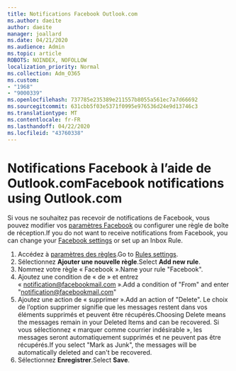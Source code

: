 ```yaml
---
title: Notifications Facebook Outlook.com
ms.author: daeite
author: daeite
manager: joallard
ms.date: 04/21/2020
ms.audience: Admin
ms.topic: article
ROBOTS: NOINDEX, NOFOLLOW
localization_priority: Normal
ms.collection: Adm_O365
ms.custom:
- "1968"
- "9000339"
ms.openlocfilehash: 737785e235389e211557b8055a561ec7a7d66692
ms.sourcegitcommit: 631cbb5f03e5371f0995e976536d24e9d13746c3
ms.translationtype: MT
ms.contentlocale: fr-FR
ms.lasthandoff: 04/22/2020
ms.locfileid: "43760338"
---
```

# <a name="facebook-notifications-using-outlookcom"></a><span data-ttu-id="19acd-102">Notifications Facebook à l’aide de Outlook.com</span><span class="sxs-lookup"><span data-stu-id="19acd-102">Facebook notifications using Outlook.com</span></span>

<span data-ttu-id="19acd-103">Si vous ne souhaitez pas recevoir de notifications de Facebook, vous pouvez modifier vos [paramètres Facebook](https://aka.ms/facebook-notifications-settings) ou configurer une règle de boîte de réception.</span><span class="sxs-lookup"><span data-stu-id="19acd-103">If you do not want to receive notifications from Facebook, you can change your [Facebook settings](https://aka.ms/facebook-notifications-settings) or set up an Inbox Rule.</span></span>

1. <span data-ttu-id="19acd-104">Accédez à [paramètres des règles](https://outlook.live.com/mail/options/mail/rules/inboxRules).</span><span class="sxs-lookup"><span data-stu-id="19acd-104">Go to [Rules settings](https://outlook.live.com/mail/options/mail/rules/inboxRules).</span></span>
1. <span data-ttu-id="19acd-105">Sélectionnez **Ajouter une nouvelle règle**.</span><span class="sxs-lookup"><span data-stu-id="19acd-105">Select **Add new rule**.</span></span>
1. <span data-ttu-id="19acd-106">Nommez votre règle « Facebook ».</span><span class="sxs-lookup"><span data-stu-id="19acd-106">Name your rule "Facebook".</span></span>
1. <span data-ttu-id="19acd-107">Ajoutez une condition de « de » et entrez « notification@facebookmail.com ».</span><span class="sxs-lookup"><span data-stu-id="19acd-107">Add a condition of "From" and enter "notification@facebookmail.com"</span></span>
1. <span data-ttu-id="19acd-108">Ajoutez une action de « supprimer ».</span><span class="sxs-lookup"><span data-stu-id="19acd-108">Add an action of "Delete".</span></span> <span data-ttu-id="19acd-109">Le choix de l’option supprimer signifie que les messages restent dans vos éléments supprimés et peuvent être récupérés.</span><span class="sxs-lookup"><span data-stu-id="19acd-109">Choosing Delete means the messages remain in your Deleted Items and can be recovered.</span></span> <span data-ttu-id="19acd-110">Si vous sélectionnez « marquer comme courrier indésirable », les messages seront automatiquement supprimés et ne peuvent pas être récupérés.</span><span class="sxs-lookup"><span data-stu-id="19acd-110">If you select "Mark as Junk", the messages will be automatically deleted and can't be recovered.</span></span>
1. <span data-ttu-id="19acd-111">Sélectionnez **Enregistrer**.</span><span class="sxs-lookup"><span data-stu-id="19acd-111">Select **Save**.</span></span>